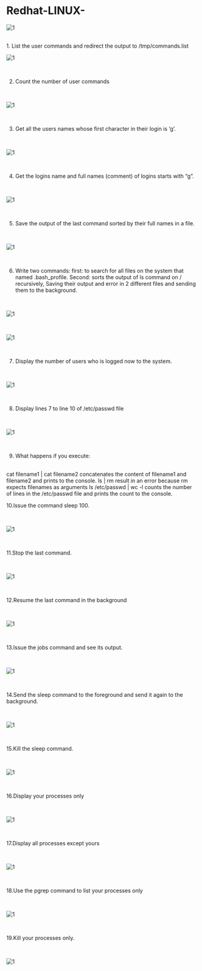 # Redhat-LINUX-
![1](https://github.com/NooranTarek/RedhatLinux/blob/main/lab4/redhat.png?raw=true)
<html></br></html>
1. List the user commands and redirect the output to /tmp/commands.list
<html></br></html>

![1](https://github.com/NooranTarek/RedhatLinux/blob/main/lab4/lab4_q11.png?raw=true)


<html></br></html>

2. Count the number of user commands
<html></br></html>

![1](https://github.com/NooranTarek/RedhatLinux/blob/main/lab4/lab4_q2.png?raw=true)

<html></br></html>


3. Get all the users names whose first character in their login is ‘g’.
<html></br></html>

![1](https://github.com/NooranTarek/RedhatLinux/blob/main/lab4/lab4_q3.png?raw=true)

<html></br></html>

4. Get the logins name and full names (comment) of logins starts with “g”.
<html></br></html>

![1](https://github.com/NooranTarek/RedhatLinux/blob/main/lab4/lab4_q4%20two%20ways.png?raw=true)


<html></br></html>

5. Save the output of the last command sorted by their full names in a file.
<html></br></html>

![1](https://github.com/NooranTarek/RedhatLinux/blob/main/lab4/lab4_q5.png?raw=true)

<html></br></html>

6. Write two commands: first: to search for all files on the system that named
.bash_profile. Second: sorts the output of ls command on / recursively, Saving
their output and error in 2 different files and sending them to the background.
<html></br></html>

![1](https://github.com/NooranTarek/RedhatLinux/blob/main/lab4/lab4_q6a.png?raw=true)

<html></br></html>

![1](https://github.com/NooranTarek/RedhatLinux/blob/main/lab4/lab4_q6b.png?raw=true)

<html></br></html>


7. Display the number of users who is logged now to the system.
<html></br></html>

![1](https://github.com/NooranTarek/RedhatLinux/blob/main/lab4/lab4_q7.png?raw=true)

<html></br></html>

8. Display lines 7 to line 10 of /etc/passwd file
<html></br></html>

![1](https://github.com/NooranTarek/RedhatLinux/blob/main/lab4/lab4_q8.png?raw=true)

<html></br></html>

9. What happens if you execute:
<html></br></html>
cat filename1 | cat filename2   concatenates the content of filename1 and filename2 and prints to the console.
ls | rm                         result in an error because rm expects filenames as arguments
ls /etc/passwd | wc -l          counts the number of lines in the /etc/passwd file and prints the count to the console.

<html></br></html>

10.Issue the command sleep 100.
<html></br></html>

![1](https://github.com/NooranTarek/RedhatLinux/blob/main/lab4/lab4_q10.png?raw=true)

<html></br></html>

11.Stop the last command.
<html></br></html>

![1](https://github.com/NooranTarek/RedhatLinux/blob/main/lab4/lab4_q111.png?raw=true)


<html></br></html>

12.Resume the last command in the background
<html></br></html>

![1](https://github.com/NooranTarek/RedhatLinux/blob/main/lab4/lab4_q12.png?raw=true)


<html></br></html>

13.Issue the jobs command and see its output.
<html></br></html>

![1](https://github.com/NooranTarek/RedhatLinux/blob/main/lab4/lab4_q13.png?raw=true)

<html></br></html>

14.Send the sleep command to the foreground and send it again to the background.
<html></br></html>

![1](https://github.com/NooranTarek/RedhatLinux/blob/main/lab4/lab4_q14.png?raw=true)

<html></br></html>

15.Kill the sleep command.
<html></br></html>

![1](https://github.com/NooranTarek/RedhatLinux/blob/main/lab4/lab4_q15.png?raw=true)


<html></br></html>

16.Display your processes only
<html></br></html>

![1](https://github.com/NooranTarek/RedhatLinux/blob/main/lab4/lab4_q16.png?raw=true)

<html></br></html>

17.Display all processes except yours
<html></br></html>

![1](https://github.com/NooranTarek/RedhatLinux/blob/main/lab4/lab4_q17.png?raw=true)


<html></br></html>

18.Use the pgrep command to list your processes only
<html></br></html>

![1](https://github.com/NooranTarek/RedhatLinux/blob/main/lab4/lab4_q18.png?raw=true)


<html></br></html>

19.Kill your processes only.
<html></br></html>

![1](https://github.com/NooranTarek/RedhatLinux/blob/main/lab4/lab4_q19.png?raw=true)

<html></br></html>






